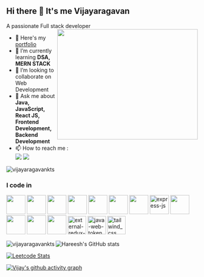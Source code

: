 ## Hi there 👋 It's me Vijayaragavan

A passionate Full stack developer
<img align="right" width="370" height="290" src="https://i.pinimg.com/originals/47/f0/34/47f0342cec72b800463bf003eac1257e.gif">
- 🔭 Here's my [portfolio](https://vijayaragavan-portfolio.vercel.app/)                                                 
- 🌱 I’m currently learning **DSA, MERN STACK**
- 👯 I’m looking to collaborate on Web Development 
- 💬 Ask me about **Java, JavaScript, React JS, Frontend Development, Backend Development**
- 📫 How to reach me :
<br />  [<img src="https://img.shields.io/badge/LinkedIn-0077B5?style=for-the-badge&logo=linkedin&logoColor=white" />](https://www.linkedin.com/in/vijayaragavan-vijay/) [<img src="https://img.shields.io/badge/Gmail-D14836?style=for-the-badge&logo=gmail&logoColor=white" />](mailto:vijayaragavankts@gmail.com)

<p align="left"> <img src="https://komarev.com/ghpvc/?username=vijayaragavankts&label=Profile%20views&color=0e75b6&style=flat" alt="vijayaragavankts" /> </p>

### I code in
<img height="50" width="50" src="https://img.icons8.com/color/48/000000/c-programming.png" /> <img height="50" width="50" src="https://img.icons8.com/color/48/000000/java-coffee-cup-logo.png" /> <img height="50" width="50" src="https://img.icons8.com/color/48/000000/javascript.png"/> <img height="50" width="50" src="https://img.icons8.com/color/48/000000/react-native.png"/> <img height="50" width="50" src="https://img.icons8.com/color/48/000000/python.png" /> <img height="50" width="50" src="https://img.icons8.com/color/48/000000/nodejs.png"/> 
<img height="50" width="50" src="https://img.icons8.com/color/48/000000/mongodb.png"/> <img width="50" height="50" src="https://img.icons8.com/nolan/64/express-js.png" alt="express-js"/>  <img height="50" width="50" src="https://img.icons8.com/color/48/000000/html-5.png" /> <img height="50" width="50" src="https://img.icons8.com/color/48/000000/css3.png" />  <img height="50" width="50" src="https://img.icons8.com/color/48/000000/bootstrap.png" />
<img height="50" width="50" src="https://img.icons8.com/color/48/000000/mysql-logo.png"/> <img width="48" height="48" src="https://img.icons8.com/external-tal-revivo-shadow-tal-revivo/48/external-redux-an-open-source-javascript-library-for-managing-application-state-logo-shadow-tal-revivo.png" alt="external-redux-an-open-source-javascript-library-for-managing-application-state-logo-shadow-tal-revivo"/> <img width="48" height="48" src="https://img.icons8.com/color/48/java-web-token.png" alt="java-web-token"/> <img width="48" height="48" src="https://img.icons8.com/color/48/tailwind_css.png" alt="tailwind_css"/>

<p><img align="left" src="https://github-readme-stats.vercel.app/api/top-langs?username=vijayaragavankts&theme=dark&show_icons=true&locale=en&layout=compact" alt="vijayaragavankts" /></p>

![Hareesh's GitHub stats](https://github-readme-stats.vercel.app/api?username=vijayaragavankts&theme=dark&show_icons=true&&hide=issues,contribs)

[![Leetcode Stats](https://leetcard.jacoblin.cool/leetcode-vj?ext=contest&theme=dark)](https://leetcode.com/hareeshprogrammer)

[![Vijay's github activity graph](https://github-readme-activity-graph.vercel.app/graph?username=vijayaragavankts&bg_color=000000&color=ffffff&line=51f565&point=ffffff&area=true&hide_border=true)](https://github.com/ashutosh00710/github-readme-activity-graph)
